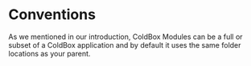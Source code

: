 # Conventions
As we mentioned in our introduction, ColdBox Modules can be a full or subset of a ColdBox application and by default it uses the same folder locations as your parent.
